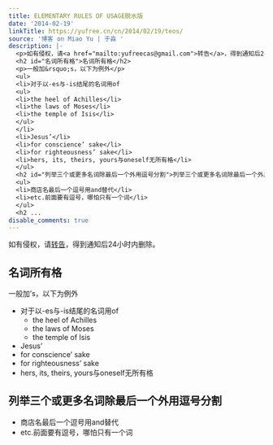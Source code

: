 ```yaml
---
title: ELEMENTARY RULES OF USAGE脱水版
date: '2014-02-19'
linkTitle: https://yufree.cn/cn/2014/02/19/teos/
source: '博客 on Miao Yu | 于淼 '
description: |-
  <p>如有侵权，请<a href="mailto:yufreecas@gmail.com">转告</a>，得到通知后24小时内删除。</p>
  <h2 id="名词所有格">名词所有格</h2>
  <p>一般加&rsquo;s，以下为例外</p>
  <ul>
  <li>对于以-es与-is结尾的名词用of
  <ul>
  <li>the heel of Achilles</li>
  <li>the laws of Moses</li>
  <li>the temple of Isis</li>
  </ul>
  </li>
  <li>Jesus’</li>
  <li>for conscience’ sake</li>
  <li>for righteousness’ sake</li>
  <li>hers, its, theirs, yours与oneself无所有格</li>
  </ul>
  <h2 id="列举三个或更多名词除最后一个外用逗号分割">列举三个或更多名词除最后一个外用逗号分割</h2>
  <ul>
  <li>商店名最后一个逗号用and替代</li>
  <li>etc.前面要有逗号，哪怕只有一个词</li>
  </ul>
  <h2 ...
disable_comments: true
---
```

<p>如有侵权，请<a href="mailto:yufreecas@gmail.com">转告</a>，得到通知后24小时内删除。</p>
<h2 id="名词所有格">名词所有格</h2>
<p>一般加&rsquo;s，以下为例外</p>
<ul>
<li>对于以-es与-is结尾的名词用of
<ul>
<li>the heel of Achilles</li>
<li>the laws of Moses</li>
<li>the temple of Isis</li>
</ul>
</li>
<li>Jesus’</li>
<li>for conscience’ sake</li>
<li>for righteousness’ sake</li>
<li>hers, its, theirs, yours与oneself无所有格</li>
</ul>
<h2 id="列举三个或更多名词除最后一个外用逗号分割">列举三个或更多名词除最后一个外用逗号分割</h2>
<ul>
<li>商店名最后一个逗号用and替代</li>
<li>etc.前面要有逗号，哪怕只有一个词</li>
</ul>
<h2 ...
